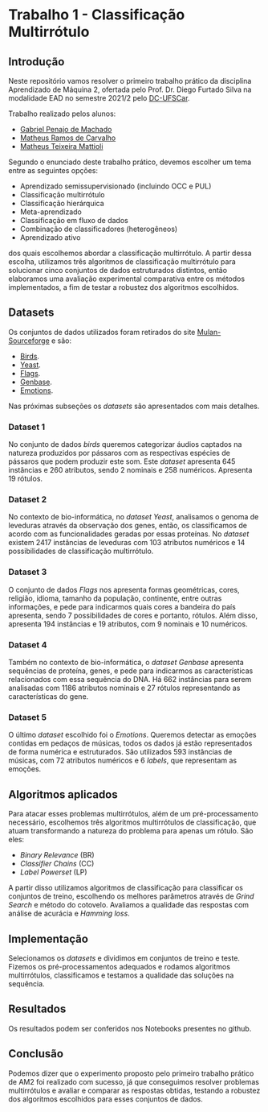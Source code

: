 # Trabalho 1 - Classificação Multirrótulo

## Introdução

Neste repositório vamos resolver o primeiro trabalho prático da disciplina Aprendizado de Máquina 2, ofertada pelo Prof. Dr. Diego Furtado Silva
na modalidade EAD no semestre 2021/2 pelo [DC-UFSCar](https://site.dc.ufscar.br/).

Trabalho realizado pelos alunos:
- [Gabriel Penajo de Machado](https://github.com/gabrielpenajo) 
- [Matheus Ramos de Carvalho](https://github.com/OakBranches)
- [Matheus Teixeira Mattioli](https://github.com/matheustmattioli)

Segundo o enunciado deste trabalho prático, devemos escolher um tema entre as seguintes opções:
- Aprendizado semissupervisionado (incluindo OCC e PUL)
- Classificação multirrótulo
- Classificação hierárquica
- Meta-aprendizado
- Classificação em fluxo de dados
- Combinação de classificadores (heterogêneos)
- Aprendizado ativo
 
dos quais escolhemos abordar a classificação multirrótulo. A partir dessa escolha, utilizamos três algoritmos de classificação multirrótulo para solucionar cinco conjuntos de dados estruturados distintos, então elaboramos uma avaliação experimental comparativa entre os métodos implementados, a fim de testar a robustez dos algoritmos escolhidos. 

## Datasets

Os conjuntos de dados utilizados foram retirados do site [Mulan-Sourceforge](http://mulan.sourceforge.net/datasets-mlc.html
) e são:
- [Birds](https://ieeexplore.ieee.org/abstract/document/6661934).
- [Yeast](https://www.semanticscholar.org/paper/Kernel-methods-for-Multi-labelled-classification-Elisseeff-Weston/44605f6bd423852eb7c1a62004db72875fd971c9).
- [Flags](https://ieeexplore.ieee.org/abstract/document/6735287).
- [Genbase](https://link.springer.com/chapter/10.1007/11573036_42).
- [Emotions](http://mlkd.csd.auth.gr/publication_details.asp?publicationID=269).

Nas próximas subseções os *datasets* são apresentados com mais detalhes.

### Dataset 1

No conjunto de dados *birds* queremos categorizar áudios captados na natureza produzidos por pássaros com as respectivas espécies de pássaros que podem produzir este som. Este *dataset* apresenta 645 instâncias e 260 atributos, sendo 2 nominais e 258 numéricos. Apresenta 19 rótulos.

### Dataset 2

No contexto de bio-informática, no *dataset Yeast*, analisamos o genoma de leveduras através da observação dos genes, então, os classificamos de acordo com as funcionalidades geradas por essas proteínas. No *dataset* existem 2417 instâncias de leveduras com 103 atributos numéricos e 14 possibilidades de classificação multirrótulo.

### Dataset 3

O conjunto de dados *Flags* nos apresenta formas geométricas, cores, religião, idioma, tamanho da população, continente, entre outras informações, e pede para indicarmos quais cores a bandeira do país apresenta, sendo 7 possibilidades de cores e portanto, rótulos. Além disso, apresenta 194 instâncias e 19 atributos, com 9 nominais e 10 numéricos.


### Dataset 4

Também no contexto de bio-informática, o *dataset Genbase* apresenta sequências de proteína, genes, e pede para indicarmos as características relacionados com essa sequência do DNA. Há 662 instâncias para serem analisadas com 1186 atributos nominais e 27 rótulos representando as características do gene. 


### Dataset 5

O último *dataset* escolhido foi o *Emotions*. Queremos detectar as emoções contidas em pedaços de músicas, todos os dados já estão representados de forma numérica e estruturados. São utilizados 593 instâncias de músicas, com 72 atributos numéricos e 6 *labels*, que representam as emoções. 

## Algoritmos aplicados

Para atacar esses problemas multirrótulos, além de um pré-processamento necessário, escolhemos três algoritmos multirrótulos de classificação, que atuam transformando a natureza do problema para apenas um rótulo. São eles:
- *Binary Relevance* (BR)
- *Classifier Chains* (CC)
- *Label Powerset* (LP)

A partir disso utilizamos algoritmos de classificação para classificar os conjuntos de treino, escolhendo os melhores parâmetros através de *Grind Search* e método do cotovelo. Avaliamos a qualidade das respostas com análise de acurácia e *Hamming loss*.

## Implementação

Selecionamos os *datasets* e dividimos em conjuntos de treino e teste. Fizemos os pré-processamentos adequados e rodamos algoritmos multirrótulos, classificamos e testamos a qualidade das soluções na sequência.

## Resultados

Os resultados podem ser conferidos nos Notebooks presentes no github.

## Conclusão

Podemos dizer que o experimento proposto pelo primeiro trabalho prático de AM2 foi realizado com sucesso, já que conseguimos resolver problemas multirrótulos e avaliar e comparar as respostas obtidas, testando a robustez dos algoritmos escolhidos para esses conjuntos de dados.


